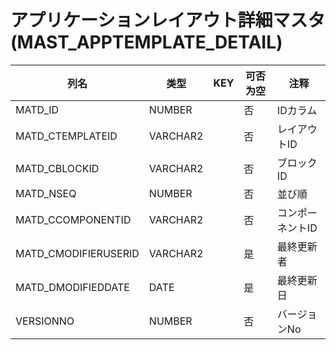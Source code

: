 # アプリケーションレイアウト詳細マスタ(MAST_APPTEMPLATE_DETAIL)
| 列名   | 类型   | KEY  | 可否为空 | 注释   |
| ---- | ---- | ---- | ---- | ---- |
|MATD_ID|NUMBER||否|IDカラム|
|MATD_CTEMPLATEID|VARCHAR2||否|レイアウトID|
|MATD_CBLOCKID|VARCHAR2||否|ブロックID|
|MATD_NSEQ|NUMBER||否|並び順|
|MATD_CCOMPONENTID|VARCHAR2||否|コンポーネントID|
|MATD_CMODIFIERUSERID|VARCHAR2||是|最終更新者|
|MATD_DMODIFIEDDATE|DATE||是|最終更新日|
|VERSIONNO|NUMBER||否|バージョンNo|
